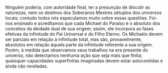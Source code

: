 ﻿Ninguém poderia, com autoridade final, ter a presunção de discutir as naturezas, nem os destinos dos Soberanos Mestres sétuplos dos universos locais; contudo todos nós especulamos muito sobre essas questões. Foi-nos ensinado e acreditamos que cada Michael do Paraíso é o absoluto dos conceitos da deidade dual de sua origem; assim, ele incorpora as fases efetivas da infinitude do Pai Universal e do Filho Eterno. Os Michaéis devem ser parciais em relação à infinitude total, mas são, provavelmente, absolutos em relação àquela parte da infinitude referente a sua origem. Porém, à medida que observamos seus trabalhos na era presente do universo, não detectamos nenhuma ação que seja mais que finita; quaisquer capacidades superfinitas imaginadas devem estar autocontidas e ainda não reveladas.